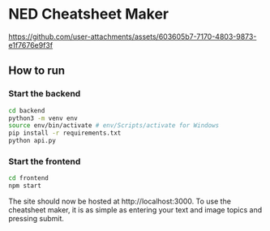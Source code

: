 # NED Cheatsheet Maker

https://github.com/user-attachments/assets/603605b7-7170-4803-9873-e1f7676e9f3f


## How to run
### Start the backend
```bash
cd backend
python3 -m venv env
source env/bin/activate # env/Scripts/activate for Windows
pip install -r requirements.txt
python api.py
```
### Start the frontend
```bash
cd frontend
npm start
```

The site should now be hosted at http://localhost:3000.
To use the cheatsheet maker, it is as simple as entering your text and image topics and pressing submit.
